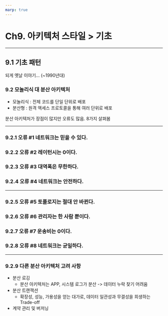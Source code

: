 ```yaml
---
marp: true
---
```


# Ch9. 아키텍처 스타일 > 기초

---

## 9.1 기초 패턴

되게 옛날 이야기... (~1990년대)

### 9.2 모놀리식 대 분산 아키텍처

- 모놀리식 : 전체 코드를 단일 단위로 배포
- 분산형 : 원격 액세스 프로토콜을 통해 여러 단위로 배포

분산 아키텍처가 장점이 많지만 오류도 많음. 8가지 살펴봄

---

### 9.2.1 오류 #1 네트워크는 믿을 수 있다.

### 9.2.2 오류 #2 레이턴시는 0이다.

### 9.2.3 오류 #3 대역폭은 무한하다.

### 9.2.4 오류 #4 네트워크는 안전하다.

---

### 9.2.5 오류 #5 토폴로지는 절대 안 바뀐다.

### 9.2.6 오류 #6 관리자는 한 사람 뿐이다.

### 9.2.7 오류 #7 운송비는 0이다.

### 9.2.8 오류 #8 네트워크는 균일하다.

---

### 9.2.9 다른 분산 아키텍처 고려 사항

- 분산 로깅
  - 분산 아키텍처는 APP, 시스템 로그가 분산 -> 데이터 누락 찾기 어려움
- 분산 트랜잭션
  - 확장성, 성능, 가용성을 얻는 대가로, 데이터 일관성과 무결성을 희생하는 Trade-off
- 계약 관리 및 버저닝